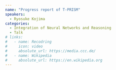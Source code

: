 ```yaml
---
name: "Progress report of T-PRISM"
speakers:
  - Ryosuke Kojima
categories:
  - Integration of Neural Networks and Reasoning
  - Talk
# links:
#   - name: Recodring
#     icon: video
#     absolute_url: https://media.ccc.de/
#   - name: Wikipedia
#     absolute_url: https://en.wikipedia.org
---
```


